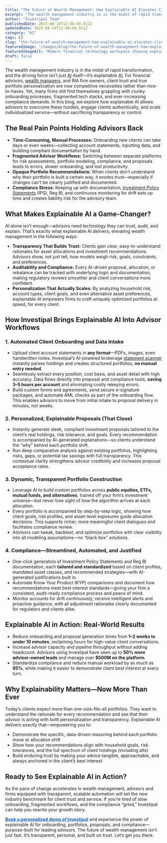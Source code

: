 ```yaml
---
title: "The Future of Wealth Management: How Explainable AI Elevates Client Trust and Personalization"
excerpt: "The wealth management industry is in the midst of rapid transformation, and the driving force isn’t just AI itself-it’s explainable AI ."
author: "Investipal Team"
publishedDate: 2025-08-14T12:40:40.911Z
updatedDate: 2025-08-14T12:40:40.911Z
category: "AI"
tags: []
slug: "the-future-of-wealth-management-how-explainable-ai-elevates-client-trust-and-personalization"
featuredImage: "/images/blog/the-future-of-wealth-management-how-explainable-ai-elevates-client-trust-and-personalization__689c31560b54b8ae6b4df67b_pexels-photo-8386440.jpeg"
featuredImageAlt: "Modern financial technology workspace showing explainable AI elevating client trust and personalization"
draft: false
---
```

<p>The wealth management industry is in the midst of rapid transformation, and the driving force isn’t just <a href="/blog/tag/ai">AI</a> itself—it’s explainable <a href="/blog/tag/ai">AI</a>. For financial advisors, <a href="/segments/wealth-managers">wealth managers</a>, and RIA firm owners, client trust and true portfolio personalization are now competitive necessities rather than nice-to-haves. Yet, many firms still find themselves grappling with clunky onboarding processes, fragmented tech stacks, and ever-increasing compliance demands. In this blog, we explore how explainable AI allows advisors to overcome these hurdles, engage clients authentically, and scale individualized service—without sacrificing transparency or control.</p>

<h2>The Real Pain Points Holding Advisors Back</h2>
<ul><li><strong>Time-Consuming, Manual Processes:</strong> Onboarding new clients can take days or even weeks—collecting account statements, inputting data, and building compliant documentation by hand.</li><li><strong>Fragmented Advisor Workflows:</strong> Switching between separate platforms for risk assessments, portfolio modeling, compliance, and proposals leads to errors, slower onboarding, and lost productivity.</li><li><strong>Opaque Portfolio Recommendations:</strong> When clients don’t understand why their portfolio is built a certain way, it erodes trust—especially if changes can’t be clearly justified and documented.</li><li><strong>Compliance Stress:</strong> Keeping up with documentation, <a href="/features/investment-policy-statements">Investment Policy Statements</a> (IPS), Reg BI, and continuous monitoring for drift eats up time and creates liability risk for the advisory team.</li></ul>

<h2>What Makes Explainable AI a Game-Changer?</h2>
<p>AI alone isn’t enough—advisors need technology they can trust, audit, and explain. That’s exactly what explainable AI delivers, elevating wealth management in the following ways:</p>
<ul><li><strong>Transparency That Builds Trust:</strong> Clients gain clear, easy-to-understand rationales for asset allocations and investment recommendations. Advisors show, not just tell, how models weigh risk, goals, constraints, and preferences.</li><li><strong>Auditability and Compliance:</strong> Every AI-driven proposal, allocation, or rebalance can be tracked with underlying logic and documentation, making regulatory reviews smoother and client conversations more confident.</li><li><strong>Personalization That Actually Scales:</strong> By analyzing household risk, account types, client goals, and even alternative asset preferences, explainable AI empowers firms to craft uniquely optimized portfolios at speed, for every client.</li></ul>

<h2>How Investipal Brings Explainable AI Into Advisor Workflows</h2>

<h3>1. Automated Client Onboarding and Data Intake</h3>
<ul><li>Upload client account statements in <strong>any format</strong>—PDFs, images, even handwritten notes. Investipal’s AI-powered brokerage <a href="/features/automated-statement-scanner">statement scanner</a> instantly parses holdings and creates structured portfolios, <strong>no manual entry needed</strong>.</li><li>Seamlessly extract every position, cost basis, and asset detail with high accuracy. Data flows directly into proposal and compliance tools, <strong>saving 3–5 hours per account</strong> and eliminating costly rekeying errors.</li><li>Build custom forms and agreements, send secure e-signature packages, and automate AML checks as part of the onboarding flow. This enables advisors to move from initial intake to proposal delivery in minutes, not weeks.</li></ul>

<h3>2. Personalized, Explainable Proposals (That Close)</h3>
<ul><li>Instantly generate sleek, compliant investment proposals tailored to the client’s real holdings, risk tolerance, and goals. Every recommendation is accompanied by AI-generated explanations—so clients understand the “why” behind each portfolio shift.</li><li>Run deep comparative analysis against existing portfolios, highlighting risks, gaps, or potential tax savings with full transparency. This contextual clarity strengthens advisor credibility and increases proposal acceptance rates.</li></ul>

<h3>3. Dynamic, Transparent Portfolio Construction</h3>
<ul><li>Leverage AI to build custom portfolios across <strong>public equities, ETFs, mutual funds, and alternatives</strong>, trained off your firm’s investment universe—but never lose sight of <em>how</em> the algorithm arrives at each allocation.</li><li>Every portfolio is accompanied by step-by-step logic, showing how client goals, risk profiles, and asset-level exposures guide allocation decisions. This supports richer, more meaningful client dialogues and facilitates compliance review.</li><li>Advisors can tweak, backtest, and optimize portfolios with clear visibility into all modeling assumptions—no “black box” solutions.</li></ul>

<h3>4. Compliance—Streamlined, Automated, and Justified</h3>
<ul><li>One-click generation of Investment Policy Statements and Reg BI documentation, each <strong>tailored and standardized</strong> based on client profiles, mandated asset classes, and recommended strategies—with AI-generated justifications built in.</li><li>Automate Know Your Product (KYP) comparisons and document how recommendations meet best interest standards—giving your firm a consistent, audit-ready compliance process and peace of mind.</li><li>Monitor accounts for drift continuously; receive intelligent alerts and proactive guidance, with all adjustment rationales clearly documented for regulators and clients alike.</li></ul>

<h2>Explainable AI in Action: Real-World Results</h2>
<ul><li>Reduce onboarding and proposal generation times from <strong>1–2 weeks to under 10 minutes</strong>, reclaiming hours for high-value client conversations.</li><li>Increase advisor capacity and pipeline throughput without adding headcount. Advisors using Investipal have seen up to <strong>50% more advisor-owned leads</strong> and manage over <strong>$500M on the platform</strong>.</li><li>Standardize compliance and reduce manual workload by as much as <strong>95%</strong>, while making it easier to demonstrate client best interest at every turn.</li></ul>

<h2>Why Explainability Matters—Now More Than Ever</h2>
<p>Today’s clients expect more than one-size-fits-all portfolios. They want to understand the rationale for every recommendation and see that their advisor is acting with both personalization and transparency. Explainable AI delivers exactly that—empowering you to:</p>
<ul><li>Demonstrate the specific, data-driven reasoning behind each portfolio move or allocation shift</li><li>Show how your recommendations align with household goals, risk tolerances, and the full spectrum of client holdings (including alts)</li><li>Build enduring trust by making your advice tangible, approachable, and always anchored in the client’s best interest</li></ul>

<h2>Ready to See Explainable AI in Action?</h2>
<p>As the pace of change accelerates in wealth management, advisors and firms equipped with transparent, scalable automation will set the new industry benchmark for client trust and service. If you’re tired of slow onboarding, fragmented workflows, and the compliance “grind,” Investipal can help you rewrite your growth story.</p>
<p><a href="/book-demo" style="font-weight: bold; color: #1260cc; text-decoration: underline;">Book a personalized demo of Investipal</a> and experience the power of explainable AI for onboarding, portfolios, proposals, and compliance—purpose-built for leading advisors. The future of wealth management isn’t just fast. It’s transparent, personal, and built on trust. Let’s get you there.</p>